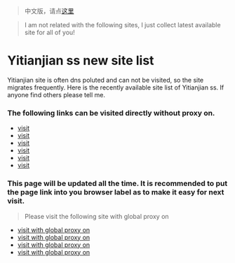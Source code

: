 > 中文版，请点[这里](./倚天剑ss新网站.md)

> I am not related with the following sites, I just collect latest available site for all of you!
# Yitianjian ss new site list
Yitianjian site is often dns poluted and can not be visited, so the site migrates frequently.
Here is the recently available site list of Yitianjian ss. If anyone find others please tell me.
### The following links can be visited directly without proxy on.
- [visit](https://a.aiguobit.com)
- [visit](https://b.aiguobit.com)
- [visit](https://c.aiguobit.com)
- [visit](https://d.aiguobit.com)
- [visit](https://e.aiguobit.com)
- [visit](https://f.aiguobit.com)
### This page will be updated all the time. It is recommended to put the page link into you browser label as to make it easy for next visit.
> Please visit the following site with global proxy on
- [visit with global proxy on](https://a.yitianjianss.com)
- [visit with global proxy on](https://b.yitianjianss.com)
- [visit with global proxy on](https://c.yitianjianss.com)
- [visit with global proxy on](https://d.yitianjianss.com)
